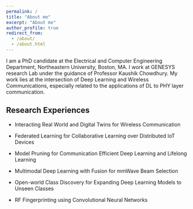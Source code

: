 ```yaml
---
permalink: /
title: "About me"
excerpt: "About me"
author_profile: true
redirect_from: 
  - /about/
  - /about.html
---
```


I am a PhD candidate at the Electrical and Computer Engineering Department, Northeastern University, Boston, MA. I work at GENESYS research Lab under the guidance of Professor Kaushik Chowdhury. My work lies at the intersection of Deep Learning and Wireless Communications, especially related to the applications of DL to PHY layer communication.

Research Experiences
------
- Interacting Real World and Digital Twins for Wireless Communication
  
- Federated Learning for Collaborative Learning over Distributed IoT Devices
  
- Model Pruning for Communication Efficient Deep Learning and Lifelong Learning
  
- Multimodal Deep Learning with Fusion for mmWave Beam Selection

- Open-world Class Discovery for Expanding Deep Learning Models to Unseen Classes

- RF Fingerprinting using Convolutional Neural Networks


